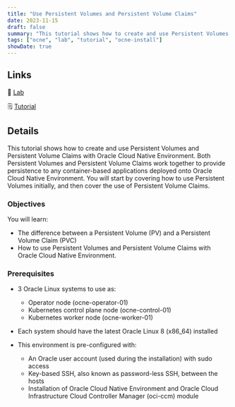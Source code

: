 ```yaml
---
title: "Use Persistent Volumes and Persistent Volume Claims"
date: 2023-11-15
draft: false
summary: "This tutorial shows how to create and use Persistent Volumes and Persistent Volume Claims with Oracle Cloud Native Environment."
tags: ["ocne", "lab", "tutorial", "ocne-install"]
showDate: true
---
```


## Links

:crescent_moon: [Lab](https://luna.oracle.com/lab/cdf43182-16c7-4c42-9a91-6052a5934184)

:spiral_notepad: [Tutorial](https://docs.oracle.com/en/learn/ocne-pv/#introduction)

## Details

This tutorial shows how to create and use Persistent Volumes and Persistent Volume Claims with Oracle Cloud Native Environment. Both Persistent Volumes and Persistent Volume Claims work together to provide persistence to any container-based applications deployed onto Oracle Cloud Native Environment. You will start by covering how to use Persistent Volumes initially, and then cover the use of Persistent Volume Claims.

### Objectives

You will learn:

- The difference between a Persistent Volume (PV) and a Persistent Volume Claim (PVC)
- How to use Persistent Volumes and Persistent Volume Claims with Oracle Cloud Native Environment.

### Prerequisites

- 3 Oracle Linux systems to use as:
	- Operator node (ocne-operator-01)
	- Kubernetes control plane node (ocne-control-01)
	- Kubernetes worker node (ocne-worker-01)

- Each system should have the latest Oracle Linux 8 (x86_64) installed

- This environment is pre-configured with:
    - An Oracle user account (used during the installation) with sudo access
	- Key-based SSH, also known as password-less SSH, between the hosts
	- Installation of Oracle Cloud Native Environment and Oracle Cloud Infrastructure Cloud Controller Manager (oci-ccm) module
